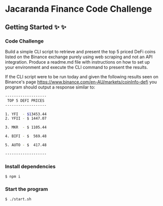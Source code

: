 # Jacaranda Finance Code Challenge

## Getting Started ✨ :sparkles:

### Code Challenge
Build a simple CLI script to retrieve and present the top 5 priced DeFi coins listed on the Binance exchange purely using web scraping and not an API integration. Produce a readme.md file with instructions on how to set up your environment and execute the CLI command to present the results.

If the CLI script were to be run today and given the following results seen on Binance's page https://www.binance.com/en-AU/markets/coinInfo-defi you program should output a response similar to:

```bash
-------------------
 TOP 5 DEFI PRICES
-------------------

1. YFI  - $13453.44
2. YFII - $ 1447.07

3. MKR  - $ 1105.44

4. BIFI - $  569.48

5. AUTO - $  417.48

-------------------
```

### Install dependencies

```bash
$ npm i
```
### Start the program

```bash
$ ./start.sh
```